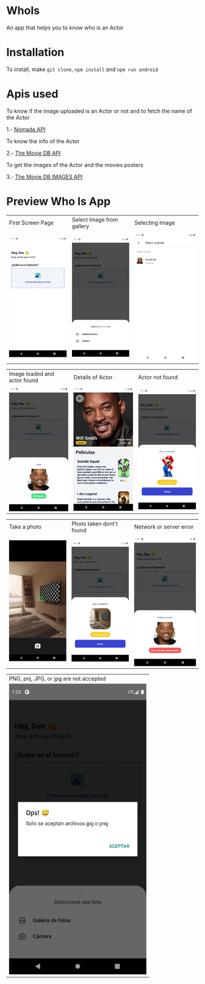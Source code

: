 # WhoIs

An app that helps you to know who is an Actor

# Installation
To install, make `git clone`, `npm install` and `npm run android`  

# Apis used
To know if the image uploaded is an Actor or not and to fetch the name of the Actor 

1.- [Nomada API](https://whois.nomada.cloud/upload)


To know the info of the Actor 

2.- [The Movie DB API](https://developers.themoviedb.org/3/search/search-people)

To get the images of the Actor and the movies posters

3.- [The Movie DB IMAGES API](https://developers.themoviedb.org/3/getting-started/images)

# Preview Who Is App


<table>
  <tr>
    <td>First Screen Page</td>
     <td>Select Image from gallery</td>
     <td>Selecting Image</td>
  </tr>
  <tr>
    <td><img src="src/assets/screenshots/1.png" width=360 ></td> 
    <td><img src="src/assets/screenshots/2.png" width=360></td> 
    <td><img src="src/assets/screenshots/3.png" width=360></td>  
  </tr>
 </table>
 
 <table>
  <tr>
    <td>Image loaded and actor found</td>
     <td>Details of Actor</td>
     <td>Actor not found</td>
  </tr>
  <tr>
    <td><img src="src/assets/screenshots/4.png" width=360 ></td> 
    <td><img src="src/assets/screenshots/5.png" width=360></td> 
    <td><img src="src/assets/screenshots/6.png" width=360></td>  
  </tr>
 </table>
 
 <table>
  <tr>
    <td>Take a photo</td>
     <td>Photo taken dont't found</td>
     <td>Network or server error</td>
  </tr>
  <tr>
    <td><img src="src/assets/screenshots/7.png" width=360 ></td> 
    <td><img src="src/assets/screenshots/8.png" width=360></td> 
    <td><img src="src/assets/screenshots/9.png" width=360></td>  
  </tr>
 </table>
 
 <table>
  <tr>
    <td>PNG, pnj, JPG, or jpg are not accepted</td> 
  </tr>
  <tr>
    <td><img src="src/assets/screenshots/10.png" width=360 ></td>  
 </table>
 
 
